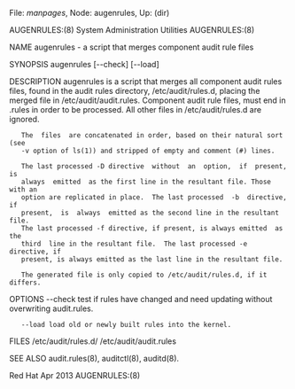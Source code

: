 File: *manpages*,  Node: augenrules,  Up: (dir)

AUGENRULES:(8)          System Administration Utilities         AUGENRULES:(8)



NAME
       augenrules - a script that merges component audit rule files

SYNOPSIS
       augenrules [--check] [--load]

DESCRIPTION
       augenrules  is  a  script  that merges all component audit rules files,
       found in the audit rules  directory,  /etc/audit/rules.d,  placing  the
       merged file in /etc/audit/audit.rules. Component audit rule files, must
       end  in  .rules  in  order  to  be  processed.  All  other   files   in
       /etc/audit/rules.d are ignored.

       The  files  are concatenated in order, based on their natural sort (see
       -v option of ls(1)) and stripped of empty and comment (#) lines.

       The last processed -D directive  without  an  option,  if  present,  is
       always  emitted  as the first line in the resultant file. Those with an
       option are replicated in place.  The last processed  -b  directive,  if
       present,  is  always  emitted as the second line in the resultant file.
       The last processed -f directive, if present, is always emitted  as  the
       third  line in the resultant file.  The last processed -e directive, if
       present, is always emitted as the last line in the resultant file.

       The generated file is only copied to /etc/audit/rules.d, if it differs.

OPTIONS
       --check
              test if rules have changed and need updating without overwriting
              audit.rules.

       --load load old or newly built rules into the kernel.


FILES
       /etc/audit/rules.d/ /etc/audit/audit.rules

SEE ALSO
       audit.rules(8), auditctl(8), auditd(8).



Red Hat                            Apr 2013                     AUGENRULES:(8)
